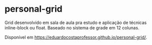 # personal-grid
Grid desenvolvido em sala de aula pra estudo e aplicação de técnicas inline-block ou float. Baseado no sistema de grade em 12 colunas.

Disponível em https://eduardocostaprofessor.github.io/personal-grid/.
